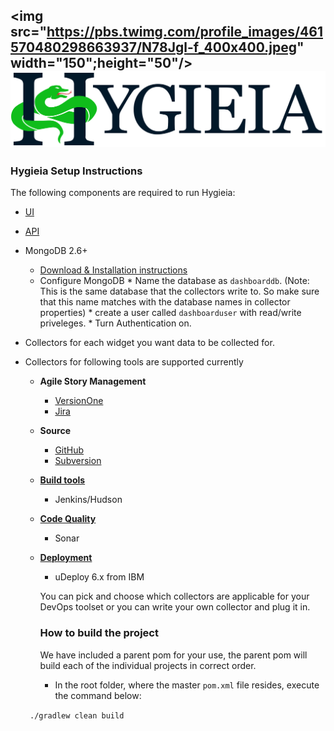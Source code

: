<img src="https://pbs.twimg.com/profile_images/461570480298663937/N78Jgl-f_400x400.jpeg" width="150";height="50"/>![Image](/UI/src/assets/images/Hygieia_b.png)
--
### Hygieia Setup Instructions
The following components are required to run Hygieia:

* [UI](https://github.com/capitalone/Hygieia/tree/master/UI)
* [API](https://github.com/capitalone/Hygieia/tree/master/api)
* MongoDB 2.6+
     * [Download & Installation instructions](https://www.mongodb.org/downloads#previous)
     * Configure MongoDB
      * Name the database as `dashboarddb`. (Note: This is the same database that the collectors write to. So make sure that this name matches with the database names in collector properties)
      * create a user called `dashboarduser` with read/write priveleges.
      * Turn Authentication on.


* Collectors for each widget you want data to be collected for.
* Collectors for following tools are supported currently
  * **Agile Story Management**
    * [VersionOne](https://github.com/capitalone/Hygieia/tree/master/VersionOneFeatureCollector)
    * [Jira](https://github.com/capitalone/Hygieia/tree/master/JiraFeatureCollector)
  * **Source**
    * [GitHub](https://github.com/capitalone/Hygieia/tree/master/GitHubSourceCodeCollector)
    * [Subversion](https://github.com/capitalone/Hygieia/tree/master/SourceCodeCollector)
  * [**Build tools**](https://github.com/capitalone/Hygieia/tree/master/BuildCollector)
    * Jenkins/Hudson
  * [**Code Quality**](https://github.com/capitalone/Hygieia/tree/master/CodeQualityCollector)
    * Sonar
  * [**Deployment**](https://github.com/capitalone/Hygieia/tree/master/DeployCollector)
    * uDeploy 6.x from IBM

    You can pick and choose which collectors are applicable for your DevOps toolset or you can write your own collector and plug it in.

    ### How to build the project
    
    We have included a parent pom for your use, the parent pom will build each of the individual projects in correct order.

    * In the root folder, where the master `pom.xml` file resides, execute the command below:

   <code> ./gradlew clean build </code>

